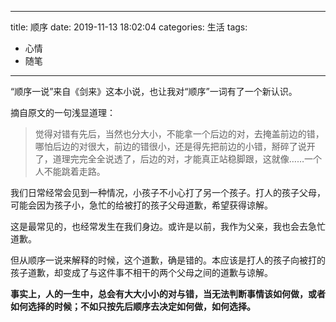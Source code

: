 ----
title: 顺序
date: 2019-11-13 18:02:04
categories: 生活
tags:
- 心情
- 随笔
----

“顺序一说”来自《剑来》这本小说，也让我对“顺序”一词有了一个新认识。

摘自原文的一句浅显道理：

> 觉得对错有先后，当然也分大小，不能拿一个后边的对，去掩盖前边的错，哪怕后边的对很大，前边的错很小，还是得先把前边的小错，掰碎了说开了，道理完完全全说透了，后边的对，才能真正站稳脚跟，这就像……一个人不能跳着走路。

<!-- more -->

我们日常经常会见到一种情况，小孩子不小心打了另一个孩子。打人的孩子父母，可能会因为孩子小，急忙的给被打的孩子父母道歉，希望获得谅解。

这是最常见的，也经常发生在我们身边。或许是以前，我作为父亲，我也会去急忙道歉。

但从顺序一说来解释的时候，这个道歉，确是错的。本应该是打人的孩子向被打的孩子道歉，却变成了与这件事不相干的两个父母之间的道歉与谅解。

**事实上，人的一生中，总会有大大小小的对与错，当无法判断事情该如何做，或者如何选择的时候；不如只按先后顺序去决定如何做，如何选择。**